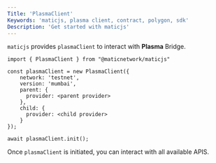 ```yaml
---
Title: 'PlasmaClient'
Keywords: 'maticjs, plasma client, contract, polygon, sdk'
Description: 'Get started with maticjs'
---
```


`maticjs` provides `plasmaClient` to interact with **Plasma** Bridge.

```
import { PlasmaClient } from "@maticnetwork/maticjs"

const plasmaClient = new PlasmaClient({
    network: 'testnet',
    version: 'mumbai',
    parent: {
      provider: <parent provider>
    },
    child: {
      provider: <child provider>
    }
});

await plasmaClient.init();

```

Once `plasmaClient` is initiated, you can interact with all available APIS.
